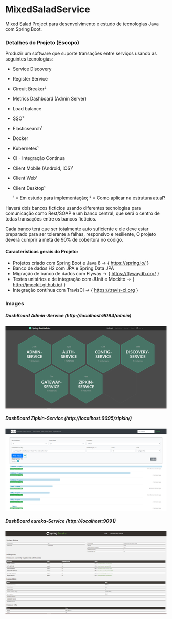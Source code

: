 # MixedSaladService
 Mixed Salad Project para desenvolvimento e estudo de tecnologias Java com Spring Boot.
 
 ### Detalhes do Projeto (Escopo)
  
  Produzir um software que suporte transações entre serviços usando as seguintes 
  tecnologias:
 
  * Service Discovery
  * Register Service
  * Circuit Breaker²
  * Metrics Dashboard (Admin Server)
  * Load balance
  * SSO¹
  * Elasticsearch¹
  * Docker 
  * Kubernetes¹
  * CI - Integração Continua 
  * Client Mobile (Android, IOS)¹
  * Client Web¹
  * Client Desktop¹
    
    ¹ = Em estudo para implementação;
    ² = Como aplicar na estrutura atual?
  
  Haverá dois bancos ficticios usando diferentes tecnologias para comunicação 
  como Rest/SOAP e um banco central, que será o centro de todas transações entre 
  os bancos ficticios.
  
  Cada banco terá que ser totalmente auto suficiente e ele deve estar preparado 
  para ser tolerante a falhas, responsivo e resiliente, O projeto deverá cumprir
  a meta de 90% de cobertura no codigo.
 
 #### Características gerais do Projeto:  
 * Projetos criado com Spring Boot e Java 8 -> { https://spring.io/ }
 * Banco de dados H2 com JPA e Spring Data JPA 
 * Migração de banco de dados com Flyway -> { https://flywaydb.org/ }
 * Testes unitários e de integração com JUnit e Mockito -> { http://jmockit.github.io/ }
 * Integração contínua com TravisCI -> { https://travis-ci.org }

 ### Images
 
 ##### DashBoard Admin-Service (http://localhost:9094/admin)
 ![](images/DashBoardAdmin.png)
 
 ##### DashBoard Zipkin-Service (http://localhost:9095/zipkin/)
 ![](images/DashBoardZipkin.PNG)
 
 ##### DashBoard eureka-Service (http://localhost:9091)
  ![](images/DashBoardEureka.PNG)
    
